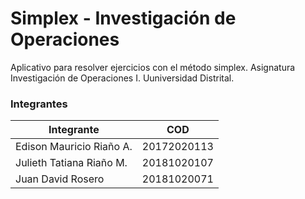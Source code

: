 # Simplex - Investigación de Operaciones

Aplicativo para resolver ejercicios con el método simplex. Asignatura Investigación de Operaciones I. Uuniversidad Distrital.

### Integrantes

| Integrante | COD |
| ------ | ------ |
| Edison Mauricio Riaño A. | 20172020113 |
| Julieth Tatiana Riaño M. | 20181020107 |
| Juan David Rosero | 20181020071 |
